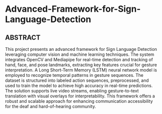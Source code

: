 # Advanced-Framework-for-Sign-Language-Detection

## ABSTRACT

This project presents an advanced framework for Sign Language Detection leveraging computer vision and machine learning techniques. The system integrates OpenCV and Mediapipe for real-time detection and tracking of hand, face, and pose landmarks, extracting key features crucial for gesture interpretation. A Long Short-Term Memory (LSTM) neural network model is employed to recognize temporal patterns in gesture sequences. The dataset is structured into labeled action sequences, preprocessed, and used to train the model to achieve high accuracy in real-time predictions. The solution supports live video streams, enabling gesture-to-text translation with visual overlays for interpretability. This framework offers a robust and scalable approach for enhancing communication accessibility for the deaf and hard-of-hearing community. 

